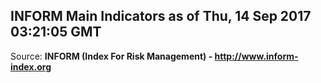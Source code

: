 ## INFORM Main Indicators as of Thu, 14 Sep 2017 03:21:05 GMT

Source: **INFORM (Index For Risk Management) - http://www.inform-index.org**